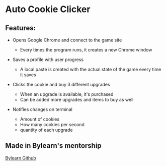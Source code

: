 # Auto Cookie Clicker

## Features:
- Opens Google Chrome and connect to the game site
    - Every times the program runs, it creates a new Chrome window 


- Saves a profile with user progress
    - A local paste is created with the actual state of the game every time it saves


- Clicks the cookie and buy 3 different upgrades
    - When an upgrade is available, it's purchased 
    - Can be added more upgrades and items to buy as well


- Notifies changes on terminal
    - Amount of cookies
    - How many cookies per second
    - quantity of each upgrade

## Made in Bylearn's mentorship
[Bylearn Github](https://github.com/bylearn)
